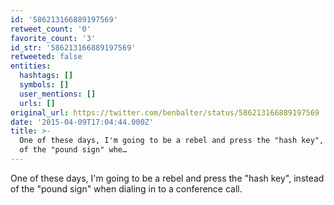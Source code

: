 ```yaml
---
id: '586213166889197569'
retweet_count: '0'
favorite_count: '3'
id_str: '586213166889197569'
retweeted: false
entities:
  hashtags: []
  symbols: []
  user_mentions: []
  urls: []
original_url: https://twitter.com/benbalter/status/586213166889197569
date: '2015-04-09T17:04:44.000Z'
title: >-
  One of these days, I'm going to be a rebel and press the "hash key", instead
  of the "pound sign" whe…
---
```


One of these days, I'm going to be a rebel and press the "hash key", instead of the "pound sign" when dialing in to a conference call.